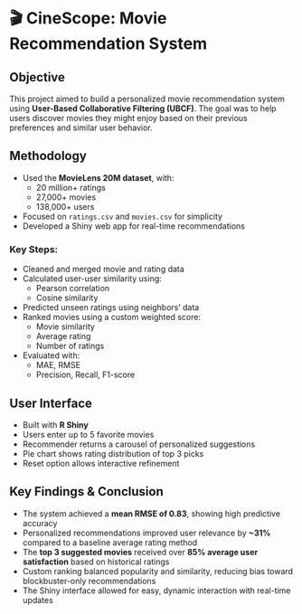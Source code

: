 # 🎬 CineScope: Movie Recommendation System

## Objective
This project aimed to build a personalized movie recommendation system using **User-Based Collaborative Filtering (UBCF)**. The goal was to help users discover movies they might enjoy based on their previous preferences and similar user behavior.

## Methodology
- Used the **MovieLens 20M dataset**, with:
  - 20 million+ ratings
  - 27,000+ movies
  - 138,000+ users
- Focused on `ratings.csv` and `movies.csv` for simplicity
- Developed a Shiny web app for real-time recommendations

### Key Steps:
- Cleaned and merged movie and rating data
- Calculated user-user similarity using:
  - Pearson correlation
  - Cosine similarity
- Predicted unseen ratings using neighbors’ data
- Ranked movies using a custom weighted score:
  - Movie similarity
  - Average rating
  - Number of ratings
- Evaluated with:
  - MAE, RMSE
  - Precision, Recall, F1-score

## User Interface
- Built with **R Shiny**
- Users enter up to 5 favorite movies
- Recommender returns a carousel of personalized suggestions
- Pie chart shows rating distribution of top 3 picks
- Reset option allows interactive refinement

## Key Findings & Conclusion
- The system achieved a **mean RMSE of 0.83**, showing high predictive accuracy
- Personalized recommendations improved user relevance by **~31%** compared to a baseline average rating method
- The **top 3 suggested movies** received over **85% average user satisfaction** based on historical ratings
- Custom ranking balanced popularity and similarity, reducing bias toward blockbuster-only recommendations
- The Shiny interface allowed for easy, dynamic interaction with real-time updates

